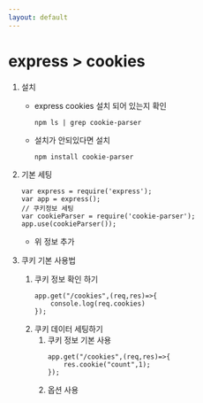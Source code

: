 ```yaml
---
layout: default
---
```

# express > cookies 

1. 설치 
    - express cookies 설치 되어 있는지 확인 
        ```
        npm ls | grep cookie-parser
        ```
    - 설치가 안되있다면 설치 
        ```
        npm install cookie-parser
        ```
2. 기본 세팅 
    ```
    var express = require('express');
    var app = express();
    // 쿠키정보 세팅
    var cookieParser = require('cookie-parser');
    app.use(cookieParser());
    ```
    - 위 정보 추가
3. 쿠키 기본 사용법

    1. 쿠키 정보 확인 하기 
        ```
        app.get("/cookies",(req,res)=>{
            console.log(req.cookies)
        });
        ```
    2. 쿠키 데이터 세팅하기 
        1. 쿠키 정보 기본 사용
            ```
            app.get("/cookies",(req,res)=>{
                res.cookie("count",1); 
            });
            ```
        2. 옵션 사용
            
    
